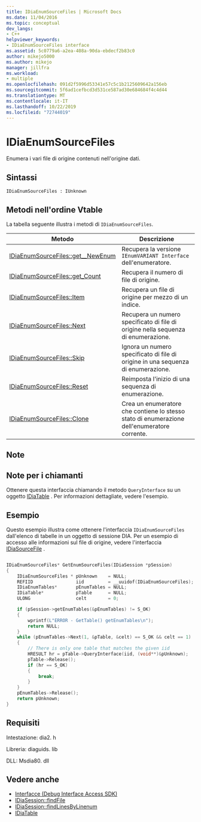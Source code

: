 ```yaml
---
title: IDiaEnumSourceFiles | Microsoft Docs
ms.date: 11/04/2016
ms.topic: conceptual
dev_langs:
- C++
helpviewer_keywords:
- IDiaEnumSourceFiles interface
ms.assetid: 5c0779a6-a2ea-408a-90da-ebdecf2b83c0
author: mikejo5000
ms.author: mikejo
manager: jillfra
ms.workload:
- multiple
ms.openlocfilehash: 091d2f5996d53341e57c5c1b2125609642a156eb
ms.sourcegitcommit: 5f6ad1cefbcd3d531ce587ad30e684684f4c4d44
ms.translationtype: MT
ms.contentlocale: it-IT
ms.lasthandoff: 10/22/2019
ms.locfileid: "72744019"
---
```

# <a name="idiaenumsourcefiles"></a>IDiaEnumSourceFiles
Enumera i vari file di origine contenuti nell'origine dati.

## <a name="syntax"></a>Sintassi

```
IDiaEnumSourceFiles : IUnknown
```

## <a name="methods-in-vtable-order"></a>Metodi nell'ordine Vtable
La tabella seguente illustra i metodi di `IDiaEnumSourceFiles`.

|Metodo|Descrizione|
|------------|-----------------|
|[IDiaEnumSourceFiles::get__NewEnum](../../debugger/debug-interface-access/idiaenumsourcefiles-get-newenum.md)|Recupera la versione `IEnumVARIANT Interface` dell'enumeratore.|
|[IDiaEnumSourceFiles::get_Count](../../debugger/debug-interface-access/idiaenumsourcefiles-get-count.md)|Recupera il numero di file di origine.|
|[IDiaEnumSourceFiles::Item](../../debugger/debug-interface-access/idiaenumsourcefiles-item.md)|Recupera un file di origine per mezzo di un indice.|
|[IDiaEnumSourceFiles::Next](../../debugger/debug-interface-access/idiaenumsourcefiles-next.md)|Recupera un numero specificato di file di origine nella sequenza di enumerazione.|
|[IDiaEnumSourceFiles::Skip](../../debugger/debug-interface-access/idiaenumsourcefiles-skip.md)|Ignora un numero specificato di file di origine in una sequenza di enumerazione.|
|[IDiaEnumSourceFiles::Reset](../../debugger/debug-interface-access/idiaenumsourcefiles-reset.md)|Reimposta l'inizio di una sequenza di enumerazione.|
|[IDiaEnumSourceFiles::Clone](../../debugger/debug-interface-access/idiaenumsourcefiles-clone.md)|Crea un enumeratore che contiene lo stesso stato di enumerazione dell'enumeratore corrente.|

## <a name="remarks"></a>Note

## <a name="notes-for-callers"></a>Note per i chiamanti
Ottenere questa interfaccia chiamando il metodo `QueryInterface` su un oggetto [IDiaTable](../../debugger/debug-interface-access/idiatable.md) . Per informazioni dettagliate, vedere l'esempio.

## <a name="example"></a>Esempio
Questo esempio illustra come ottenere l'interfaccia `IDiaEnumSourceFiles` dall'elenco di tabelle in un oggetto di sessione DIA. Per un esempio di accesso alle informazioni sul file di origine, vedere l'interfaccia [IDiaSourceFile](../../debugger/debug-interface-access/idiasourcefile.md) .

```C++

IDiaEnumSourceFiles* GetEnumSourceFiles(IDiaSession *pSession)
{
    IDiaEnumSourceFiles * pUnknown    = NULL;
    REFIID                iid         = __uuidof(IDiaEnumSourceFiles);
    IDiaEnumTables*       pEnumTables = NULL;
    IDiaTable*            pTable      = NULL;
    ULONG                 celt        = 0;

    if (pSession->getEnumTables(&pEnumTables) != S_OK)
    {
        wprintf(L"ERROR - GetTable() getEnumTables\n");
        return NULL;
    }
    while (pEnumTables->Next(1, &pTable, &celt) == S_OK && celt == 1)
    {
        // There is only one table that matches the given iid
        HRESULT hr = pTable->QueryInterface(iid, (void**)&pUnknown);
        pTable->Release();
        if (hr == S_OK)
        {
            break;
        }
    }
    pEnumTables->Release();
    return pUnknown;
}
```

## <a name="requirements"></a>Requisiti
Intestazione: dia2. h

Libreria: diaguids. lib

DLL: Msdia80. dll

## <a name="see-also"></a>Vedere anche
- [Interfacce (Debug Interface Access SDK)](../../debugger/debug-interface-access/interfaces-debug-interface-access-sdk.md)
- [IDiaSession::findFile](../../debugger/debug-interface-access/idiasession-findfile.md)
- [IDiaSession::findLinesByLinenum](../../debugger/debug-interface-access/idiasession-findlinesbylinenum.md)
- [IDiaTable](../../debugger/debug-interface-access/idiatable.md)
